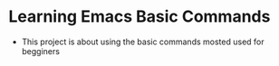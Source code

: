 # Learning Emacs Basic Commands
* This project is about using the basic commands mosted used for begginers
